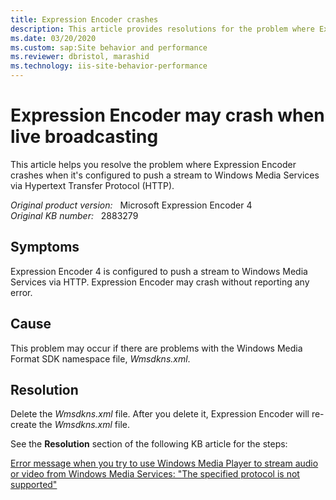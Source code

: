 ```yaml
---
title: Expression Encoder crashes
description: This article provides resolutions for the problem where Expression Encoder might crash.
ms.date: 03/20/2020
ms.custom: sap:Site behavior and performance
ms.reviewer: dbristol, marashid
ms.technology: iis-site-behavior-performance
---
```

# Expression Encoder may crash when live broadcasting

This article helps you resolve the problem where Expression Encoder crashes when it's configured to push a stream to Windows Media Services via Hypertext Transfer Protocol (HTTP).

_Original product version:_ &nbsp; Microsoft Expression Encoder 4  
_Original KB number:_ &nbsp; 2883279

## Symptoms

Expression Encoder 4 is configured to push a stream to Windows Media Services via HTTP. Expression Encoder may crash without reporting any error.

## Cause

This problem may occur if there are problems with the Windows Media Format SDK namespace file, *Wmsdkns.xml*.

## Resolution

Delete the *Wmsdkns.xml* file. After you delete it, Expression Encoder will re-create the *Wmsdkns.xml* file.

See the **Resolution** section of the following KB article for the steps:

[Error message when you try to use Windows Media Player to stream audio or video from Windows Media Services: "The specified protocol is not supported"](https://support.microsoft.com/help/940029)
